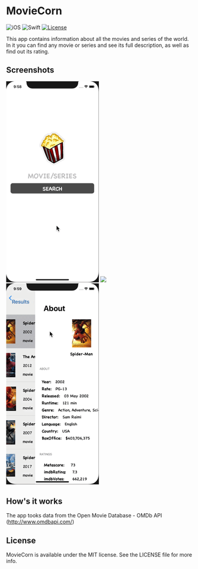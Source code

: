 # MovieCorn
![iOS](https://img.shields.io/badge/iOS-10%20-blue)
![Swift](https://img.shields.io/badge/Swift-5-orange?logo=Swift&logoColor=white)
[![License](https://img.shields.io/github/license/romarakhlin/MovieCorn)](https://github.com/romarakhlin/MovieCorn/blob/master/LICENSE)

This app contains information about all the movies and series of the world. In it you can find any movie or series and see its full description, as well as find out its rating.

## Screenshots
<p float="left">
  <img src="/1.gif" width="250" />
  <img src="/2.gif" width="250" /> 
  <img src="/3.gif" width="250" />
</p>

## How's it works
The app tooks data from the Open Movie Database - OMDb API (http://www.omdbapi.com/)

## License
MovieCorn is available under the MIT license. See the LICENSE file for more info.
